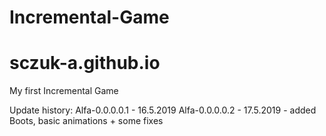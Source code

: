 # Incremental-Game
# sczuk-a.github.io

My first Incremental Game 



Update history:
Alfa-0.0.0.0.1 - 16.5.2019
Alfa-0.0.0.0.2 - 17.5.2019 - added Boots, basic animations + some fixes 
